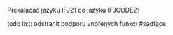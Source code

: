 Překaladač jazyku IFJ21 do jazyku IFJCODE21

todo list:
odstranit podporu vnořených funkcí #sadface
